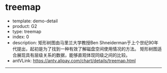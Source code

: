 # treemap

- template: demo-detail
- product: G2
- type: treemap
- index: 0
- description: 矩形树图由马里兰大学教授Ben Shneiderman于上个世纪90年代提出，起初是为了找到一种有效了解磁盘空间使用情况的方法。 矩形树图适合展现具有层级关系的数据，能够直观体现同级之间的比较。
- antVLink: https://antv.alipay.com/chart/details/treemap.html

----

<script>
var Stat = G2.Stat;
$.getJSON('../../static/data/mobile.json',function (data) {
  // 因为只有第一层的手机数据存在品牌（brand）字段，所以，将所有手机型号，增加brand字段
  function processData (data) {
    for(var i = 0; i < data.length ; i++) {
      var node = data[i];
      if (node.children) {
        for (var j = 0; j < node.children.length; j++) {
          node.children[j].brand = node.brand;
        }
      }
    }
  }
  processData(data);
  var chart = new G2.Chart({
    id: 'c1',
    width: 1000,
    height: 500
  });
  chart.source(data);
  chart.tooltip({
    map: {
      title: 'brand',
      name: 'name',
      value: 'value'
    }
  });

  chart.axis(false);
  chart.legend(false);
  chart.polygon().position(Stat.treemap('children*value*name')).color('brand')
    .label('brand*..level*value',function(name, level, value){
      if (level === 0 && value > 0.2) { // 只有第一层的，同时占比超过 0.2
        return name;
      }
      }, {
          offset: 2,
          label:{
            'fontSize': 12, 
            'fontWeight': 'bold',
            fill: '#000',
            shadowBlur: 10,
            shadowColor: '#fff'
          }
    })
    .style({
      stroke: '#fff',
      lineWidth: 1
    });

  chart.render();
});
</script>
